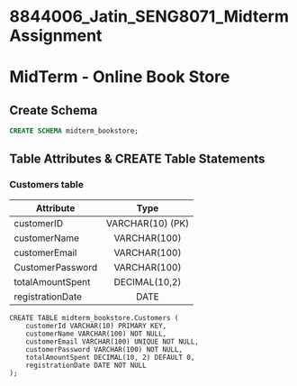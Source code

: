 # 8844006_Jatin_SENG8071_MidtermAssignment

# MidTerm - Online Book Store


## Create Schema
```sql 
CREATE SCHEMA midterm_bookstore;
```

## Table Attributes & CREATE Table Statements


### Customers table

| Attribute        |       Type       |
| ---------------- | :--------------: |
| customerID       | VARCHAR(10) (PK) |
| customerName     |   VARCHAR(100)   |
| customerEmail    |   VARCHAR(100)   |
| CustomerPassword |   VARCHAR(100)   |
| totalAmountSpent |  DECIMAL(10,2)   |
| registrationDate |       DATE       |

```
CREATE TABLE midterm_bookstore.Customers (
    customerId VARCHAR(10) PRIMARY KEY,
    customerName VARCHAR(100) NOT NULL,
    customerEmail VARCHAR(100) UNIQUE NOT NULL,
    customerPassword VARCHAR(100) NOT NULL,
    totalAmountSpent DECIMAL(10, 2) DEFAULT 0,
    registrationDate DATE NOT NULL
);
```
